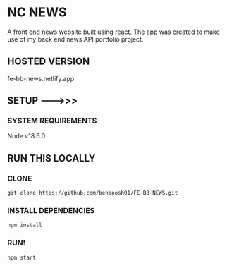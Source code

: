 # NC NEWS

A front end news website built using react. The app was created to make use of my back end news API portfolio project.

## HOSTED VERSION

fe-bb-news.netlify.app

## SETUP --->>>

### SYSTEM REQUIREMENTS

Node v18.6.0

## RUN THIS LOCALLY

### CLONE

`git clone https://github.com/benboosh01/FE-BB-NEWS.git`

### INSTALL DEPENDENCIES

`npm install`

### RUN!

`npm start`
